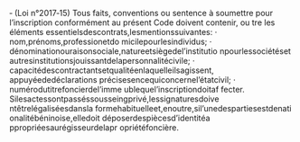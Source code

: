 ‐ (Loi n°2017‐15) Tous faits, conventions ou sentence à soumettre pour l’inscription conformément au présent Code doivent contenir, ou tre les éléments essentielsdescontrats,lesmentionssuivantes:
· nom,prénoms,professionetdo micilepourlesindividus;
· dénominationouraisonsociale,natureetsiègedel’institutio npourlessociétéset
autresinstitutionsjouissantdelapersonnalitécivile;
· capacitédescontractantsetqualitéenlaquelleilsagissent, appuyéededéclarations
précisesencequiconcernel’étatcivil;
· numérodutitrefoncierdel’imme ublequel’inscriptiondoitaf fecter.
Silesactessontpasséssousseingprivé,lessignaturesdoive ntêtrelégaliséesdansla formehabituelleet,enoutre,sil’unedespartiesestdenati onalitébéninoise,elledoit déposerdespiècesd’identitéa ppropriéesaurégisseurdelapr opriétéfoncière.